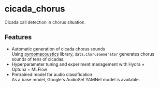 # cicada_chorus
Cicada call detection in chorus situation.

## Features
- Automatic generation of cicada chorus sounds  
Using [pyroomacoustics](https://pyroomacoustics.readthedocs.io/en/pypi-release/index.html) library, `data.ChorusGenerator` generates chorus sounds of tens of cicadas.  
- Hyperparameter tuning and experiment management with Hydra + Optuna + MLFlow  
- Pretrained model for audio classification  
As a base model, Google's AudioSet YAMNet model is available.